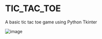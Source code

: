 # TIC_TAC_TOE
A basic tic tac toe game using Python Tkinter

![image](https://github.com/Paddywelch117/TIC_TAC_TOE/assets/148379769/21ea2d99-3502-4c53-9dce-c23786325564)

